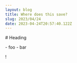 ```yaml
---
layout: blog
title: Where does this save?
slug: 2023/04/24
date: 2023-04-24T20:57:40.122Z
---
```

#﻿ Heading

-﻿ foo
-﻿ bar

!﻿[](static/images/uploads/coach-beard-ted-lasso.gif)
